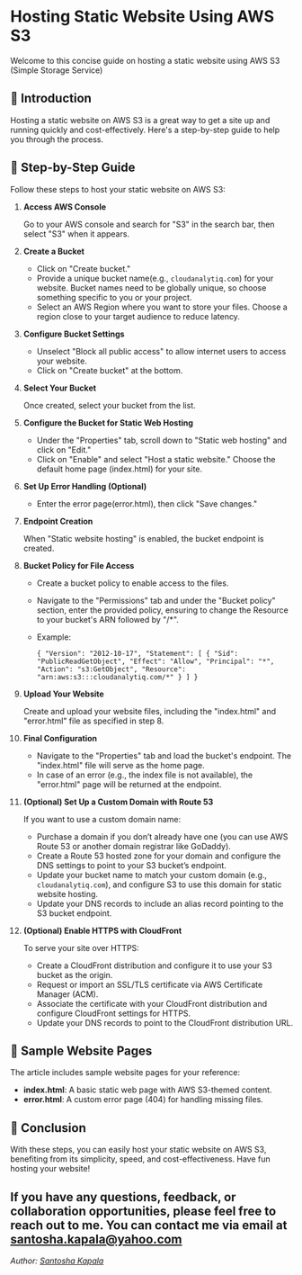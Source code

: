 # Hosting Static Website Using AWS S3

Welcome to this concise guide on hosting a static website using AWS S3 (Simple Storage Service)

## :rocket: Introduction

Hosting a static website on AWS S3 is a great way to get a site up and running quickly and cost-effectively. Here's a
step-by-step guide to help you through the process.

## :scroll: Step-by-Step Guide

Follow these steps to host your static website on AWS S3:

1. **Access AWS Console**

   Go to your AWS console and search for "S3" in the search bar, then select "S3" when it appears.

2. **Create a Bucket**

    - Click on "Create bucket."
    - Provide a unique bucket name(e.g., `cloudanalytiq.com`) for your website. Bucket names need to be globally
      unique, so choose something specific to you or your project.
    - Select an AWS Region where you want to store your files. Choose a region close to your target audience to reduce
      latency.

3. **Configure Bucket Settings**

    - Unselect "Block all public access" to allow internet users to access your website.
    - Click on "Create bucket" at the bottom.

4. **Select Your Bucket**

   Once created, select your bucket from the list.

5. **Configure the Bucket for Static Web Hosting**

    - Under the "Properties" tab, scroll down to "Static web hosting" and click on "Edit."
    - Click on "Enable" and select "Host a static website." Choose the default home page (index.html) for your site.

6. **Set Up Error Handling (Optional)**

    - Enter the error page(error.html), then click "Save changes."

7. **Endpoint Creation**

   When "Static website hosting" is enabled, the bucket endpoint is created.

8. **Bucket Policy for File Access**

    - Create a bucket policy to enable access to the files.
    - Navigate to the "Permissions" tab and under the "Bucket policy" section, enter the provided policy, ensuring
      to
      change the Resource to your bucket's ARN followed by "/*".

    - Example:

      `{
      "Version": "2012-10-17",
      "Statement": [
      {
      "Sid": "PublicReadGetObject",
      "Effect": "Allow",
      "Principal": "*",
      "Action": "s3:GetObject",
      "Resource": "arn:aws:s3:::cloudanalytiq.com/*"
      }
      ]
      }`

9. **Upload Your Website**

   Create and upload your website files, including the "index.html" and "error.html" file as specified in step 8.

10. **Final Configuration**

    - Navigate to the "Properties" tab and load the bucket's endpoint. The "index.html" file will serve as the home
      page.
    - In case of an error (e.g., the index file is not available), the "error.html" page will be returned at the
      endpoint.

11. **(Optional) Set Up a Custom Domain with Route 53**

    If you want to use a custom domain name:

    - Purchase a domain if you don’t already have one (you can use AWS Route 53 or another domain registrar like
      GoDaddy).
    - Create a Route 53 hosted zone for your domain and configure the DNS settings to point to your S3 bucket’s
      endpoint.
    - Update your bucket name to match your custom domain (e.g., `cloudanalytiq.com`), and configure S3 to use this
      domain for static website hosting.
    - Update your DNS records to include an alias record pointing to the S3 bucket endpoint.

12. **(Optional) Enable HTTPS with CloudFront**

    To serve your site over HTTPS:

    - Create a CloudFront distribution and configure it to use your S3 bucket as the origin.
    - Request or import an SSL/TLS certificate via AWS Certificate Manager (ACM).
    - Associate the certificate with your CloudFront distribution and configure CloudFront settings for HTTPS.
    - Update your DNS records to point to the CloudFront distribution URL.

## :page_with_curl: Sample Website Pages

The article includes sample website pages for your reference:

- **index.html**: A basic static web page with AWS S3-themed content.
- **error.html**: A custom error page (404) for handling missing files.

## :tada: Conclusion

With these steps, you can easily host your static website on AWS S3, benefiting from its simplicity, speed, and
cost-effectiveness. Have fun hosting your website!

If you have any questions, feedback, or collaboration opportunities, please feel free to reach out to me. You can
contact me via email at [santosha.kapala@yahoo.com](mailto:santosha.kapala@yahoo.com)
---

*Author: [Santosha Kapala](https://www.linkedin.com/in/santosha-kapala-703a9b25/)*